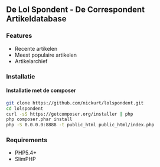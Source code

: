 ## De Lol Spondent - De Correspondent Artikeldatabase

### Features

* Recente artikelen
* Meest populaire artikelen
* Artikelarchief

### Installatie
#### Installatie met de composer
```sh
git clone https://github.com/nickurt/lolspondent.git
cd lolspondent
curl -sS https://getcomposer.org/installer | php
php composer.phar install
php -S 0.0.0.0:8888 -t public_html public_html/index.php
```
### Requirements

* PHP5.4+
* SlimPHP